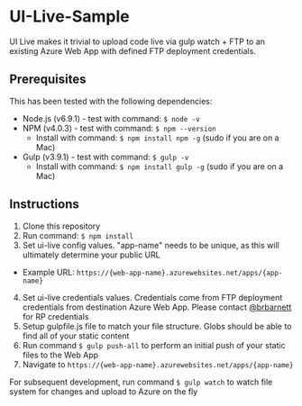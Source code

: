 # UI-Live-Sample
UI Live makes it trivial to upload code live via gulp watch + FTP to an existing Azure Web App with defined FTP deployment credentials.

## Prerequisites
This has been tested with the following dependencies:
- Node.js (v6.9.1) - test with command: `$ node -v`
- NPM (v4.0.3) - test with command: `$ npm --version`
  - Install with command: `$ npm install npm -g` (sudo if you are on a Mac)
- Gulp (v3.9.1) - test with command: `$ gulp -v`
  - Install with command: `$ npm install gulp -g` (sudo if you are on a Mac)

## Instructions
1. Clone this repository
2. Run command: `$ npm install`
3. Set ui-live config values. "app-name" needs to be unique, as this will ultimately determine your public URL
  - Example URL: `https://{web-app-name}.azurewebsites.net/apps/{app-name}`
4. Set ui-live credentials values. Credentials come from FTP deployment credentials from destination Azure Web App. Please contact [@brbarnett](https://github.com/brbarnett) for RP credentials
5. Setup gulpfile.js file to match your file structure. Globs should be able to find all of your static content
6. Run command `$ gulp push-all` to perform an initial push of your static files to the Web App
7. Navigate to `https://{web-app-name}.azurewebsites.net/apps/{app-name}`

For subsequent development, run command `$ gulp watch` to watch file system for changes and upload to Azure on the fly
